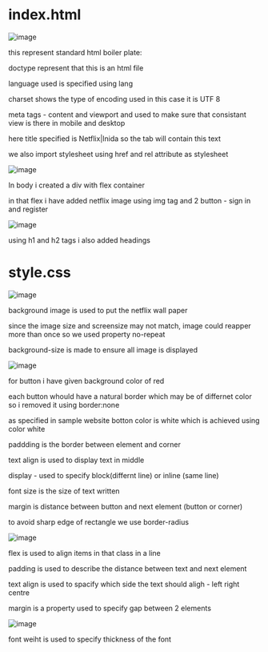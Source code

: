 # index.html

![image](https://github.com/EaswaranPottiK/NetflixUsingHTMLCSS/assets/38095510/c2a91493-ea5e-42a1-9f30-71cb60895dde)

this represent standard html boiler plate:

doctype represent that this is an html file

language used is specified using lang 

charset shows the type of encoding used in this case it is UTF 8

meta tags - content and viewport and used to make sure that consistant view is there in mobile and desktop

here title specified is Netflix|Inida so the tab will contain this text

we also import stylesheet using href and rel attribute as stylesheet

![image](https://github.com/EaswaranPottiK/NetflixUsingHTMLCSS/assets/38095510/1ec1ffd0-af2e-43d6-a29f-1b4a03a37955)

In body i created a div with flex container

in that flex i have added netflix image using img tag and 2 button - sign in and register

![image](https://github.com/EaswaranPottiK/NetflixUsingHTMLCSS/assets/38095510/21716ae7-0391-40f3-bdb9-698201aee986)

using h1 and h2 tags i also added headings 

# style.css

![image](https://github.com/EaswaranPottiK/NetflixUsingHTMLCSS/assets/38095510/bf1d0ebc-728c-4c71-9134-038b34f5b095)

background image is used to put the netflix wall paper

since the image size and screensize may not match, image could reapper more than once so we used property no-repeat

background-size is made to ensure all image is displayed 


![image](https://github.com/EaswaranPottiK/NetflixUsingHTMLCSS/assets/38095510/70fb8cb6-d0e8-4669-b84e-95c1acf9f1a8)

for button i have given background color of red

each button whould have a natural border which may be of differnet color so i removed it using border:none

as specified in sample website botton color is white which is achieved using color white

paddding is the border between element and corner

text align is used to display text in middle

display - used to specify block(differnt line) or inline (same line)

font size is the size of text written 

margin is distance between button and next element (button or corner)

to avoid sharp edge of rectangle we use border-radius 

![image](https://github.com/EaswaranPottiK/NetflixUsingHTMLCSS/assets/38095510/66ca4526-a80c-4637-9f95-fac26c74a172)

flex is used to align items in that class in a line

padding is used to describe the distance between text and next element

text align is used to spacify which side the text should aligh - left right centre

margin is a property used to specify gap between 2 elements

![image](https://github.com/EaswaranPottiK/NetflixUsingHTMLCSS/assets/38095510/4b3404d7-54fa-4aab-9d1b-18c14ecfbe13)

font weiht is used to specify thickness of the font
